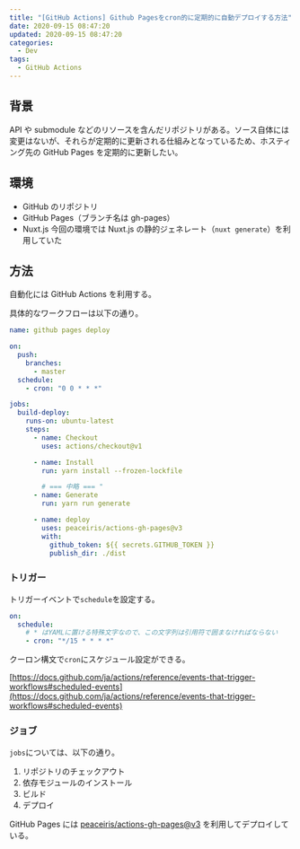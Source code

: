 ```yaml
---
title: "[GitHub Actions] Github Pagesをcron的に定期的に自動デプロイする方法"
date: 2020-09-15 08:47:20
updated: 2020-09-15 08:47:20
categories:
  - Dev
tags:
  - GitHub Actions
---
```


## 背景

API や submodule などのリソースを含んだリポジトリがある。ソース自体には変更はないが、それらが定期的に更新される仕組みとなっているため、ホスティング先の GitHub Pages を定期的に更新したい。

## 環境

- GitHub のリポジトリ
- GitHub Pages（ブランチ名は gh-pages）
- Nuxt.js
  今回の環境では Nuxt.js の静的ジェネレート（`nuxt generate`）を利用していた

## 方法

自動化には GitHub Actions を利用する。

具体的なワークフローは以下の通り。

```yaml
name: github pages deploy

on:
  push:
    branches:
      - master
  schedule:
    - cron: "0 0 * * *"

jobs:
  build-deploy:
    runs-on: ubuntu-latest
    steps:
      - name: Checkout
        uses: actions/checkout@v1

      - name: Install
        run: yarn install --frozen-lockfile

        # === 中略 === "
      - name: Generate
        run: yarn run generate

      - name: deploy
        uses: peaceiris/actions-gh-pages@v3
        with:
          github_token: ${{ secrets.GITHUB_TOKEN }}
          publish_dir: ./dist
```

### トリガー

トリガーイベントで`schedule`を設定する。

```yaml
on:
  schedule:
    # * はYAMLに置ける特殊文字なので、この文字列は引用符で囲まなければならない
    - cron: "*/15 * * * *"
```

クーロン構文で`cron`にスケジュール設定ができる。

[https://docs.github.com/ja/actions/reference/events-that-trigger-workflows#scheduled-events](https://docs.github.com/ja/actions/reference/events-that-trigger-workflows#scheduled-events)

### ジョブ

`jobs`については、以下の通り。

1. リポジトリのチェックアウト
2. 依存モジュールのインストール
3. ビルド
4. デプロイ

GitHub Pages には [peaceiris/actions-gh-pages@v3](https://github.com/peaceiris/actions-gh-pages) を利用してデプロイしている。
